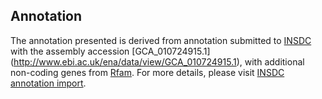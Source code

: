 
Annotation
----------

The annotation presented is derived from annotation submitted to
[INSDC](http://www.insdc.org) with the assembly accession [GCA\_010724915.1]
(http://www.ebi.ac.uk/ena/data/view/GCA_010724915.1),
with additional non-coding genes from
[Rfam](http://rfam.xfam.org/). For more details, please visit [INSDC
annotation import](http://ensemblgenomes.org/info/data/insdc_annotation).
